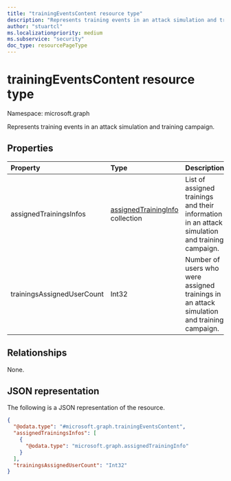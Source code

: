 ```yaml
---
title: "trainingEventsContent resource type"
description: "Represents training events in an attack simulation and training campaign."
author: "stuartcl"
ms.localizationpriority: medium
ms.subservice: "security"
doc_type: resourcePageType
---
```


# trainingEventsContent resource type

Namespace: microsoft.graph

Represents training events in an attack simulation and training campaign.

## Properties
|Property|Type|Description|
|:---|:---|:---|
|assignedTrainingsInfos|[assignedTrainingInfo](../resources/assignedtraininginfo.md) collection|List of assigned trainings and their information in an attack simulation and training campaign.|
|trainingsAssignedUserCount|Int32|Number of users who were assigned trainings in an attack simulation and training campaign.|

## Relationships
None.

## JSON representation
The following is a JSON representation of the resource.
<!-- {
  "blockType": "resource",
  "@odata.type": "microsoft.graph.trainingEventsContent"
}
-->
``` json
{
  "@odata.type": "#microsoft.graph.trainingEventsContent",
  "assignedTrainingsInfos": [
    {
      "@odata.type": "microsoft.graph.assignedTrainingInfo"
    }
  ],
  "trainingsAssignedUserCount": "Int32"
}
```
